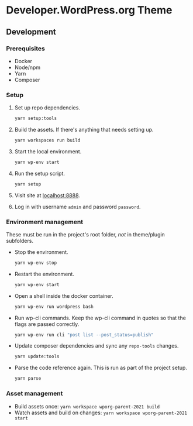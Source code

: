 # Developer.WordPress.org Theme

## Development

### Prerequisites

* Docker
* Node/npm
* Yarn
* Composer

### Setup

1. Set up repo dependencies.

    ```bash
    yarn setup:tools
    ```

1. Build the assets. If there's anything that needs setting up.

    ```bash
    yarn workspaces run build
    ```

1. Start the local environment.

    ```bash
    yarn wp-env start
    ```

1. Run the setup script.

    ```bash
    yarn setup
    ```

1. Visit site at [localhost:8888](http://localhost:8888).

1. Log in with username `admin` and password `password`.

### Environment management

These must be run in the project's root folder, _not_ in theme/plugin subfolders.

* Stop the environment.

    ```bash
    yarn wp-env stop
    ```

* Restart the environment.

    ```bash
    yarn wp-env start
    ```

* Open a shell inside the docker container.

    ```bash
    yarn wp-env run wordpress bash
    ```

* Run wp-cli commands. Keep the wp-cli command in quotes so that the flags are passed correctly.

    ```bash
    yarn wp-env run cli "post list --post_status=publish"
    ```

* Update composer dependencies and sync any `repo-tools` changes.

    ```bash
    yarn update:tools
    ```

* Parse the code reference again. This is run as part of the project setup.

    ```bash
    yarn parse
    ```

### Asset management

* Build assets once: `yarn workspace wporg-parent-2021 build`
* Watch assets and build on changes: `yarn workspace wporg-parent-2021 start`
